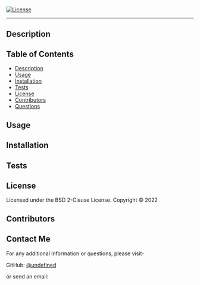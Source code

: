 # 

[![License](https://img.shields.io/badge/License-BSD%202--Clause-orange.svg)](https://opensource.org/licenses/BSD-2-Clause)

---

## Description


## Table of Contents
* [Description](#description)
* [Usage](#usage)
* [Installation](#installation)
* [Tests](#tests)
* [License](#license)
* [Contributors](#contributors)
* [Questions](#email)

## Usage


## Installation


## Tests


## License 
Licensed under the BSD 2-Clause License. Copyright © 2022

## Contributors


## Contact Me
For any additional information or questions, please visit- 

GitHub: [@undefined](https://github.com/undefined/)

 or send an email: [](mailto:)
